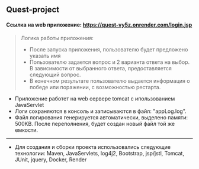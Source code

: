 ## Quest-project

#### Ссылка на web приложение: https://quest-vy5z.onrender.com/login.jsp

> Логика работы приложения:
> * После запуска приложения, пользователю будет предложено указать имя
> * Пользователю задается вопрос и 2 варианта ответа на выбор. В зависимости от выбранного ответа, предоставляется следующий вопрос.
> * В конечном результате пользователю выдается информация о победе или поражении, с возможностью рестарта.
* Приложение работет на web сервере tomcat с ипользованием JavaServlet
* Логи сохраняются в консоль и записываются в файл: "appLog.log". 
* Файл логирования генерируется автоматически, выделено памяти: 500KB. После переполнения, будет создан новый файл той же емкости.
------------------------------------
* Для создания и сборки проекта использовались следующие технологии: 
Maven, JavaServlets, log4j2, Bootstrap, jsp/jstl, Tomcat, JUnit, jquery, Docker, Render